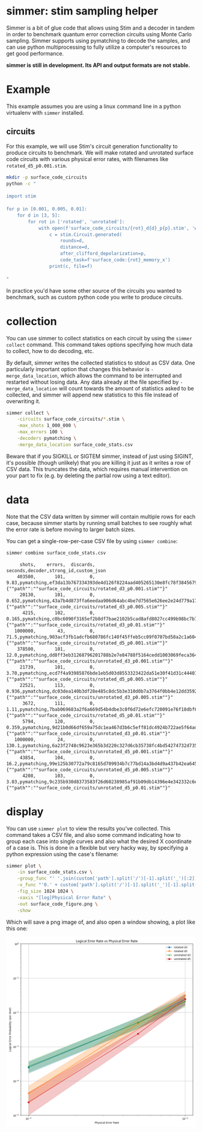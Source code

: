 # simmer: stim sampling helper

Simmer is a bit of glue code that allows using Stim and a decoder in tandem
in order to benchmark quantum error correction circuits using Monte Carlo sampling.
Simmer supports using pymatching to decode the samples, and can use python
multiprocessing to fully utilize a computer's resources to get good performance.

**simmer is still in development. Its API and output formats are not stable.** 

# Example

This example assumes you are using a linux command line in a python virtualenv with `simmer` installed.

## circuits

For this example, we will use Stim's circuit generation functionality to produce circuits to benchmark.
We will make rotated and unrotated surface code circuits with various physical error rates, with filenames like
`rotated_d5_p0.001.stim`.

```bash
mkdir -p surface_code_circuits
python -c "

import stim

for p in [0.001, 0.005, 0.01]:
    for d in [3, 5]:
        for rot in ['rotated', 'unrotated']:
            with open(f'surface_code_circuits/{rot}_d{d}_p{p}.stim', 'w') as f:
                c = stim.Circuit.generated(
                    rounds=d,
                    distance=d,
                    after_clifford_depolarization=p,
                    code_task=f'surface_code:{rot}_memory_x')
                print(c, file=f)

"
```

In practice you'd have some other source of the circuits you wanted to benchmark,
such as custom python code you write to produce circuits.

# collection

You can use simmer to collect statistics on each circuit by using the `simmer collect` command.
This command takes options specifying how much data to collect, how to do decoding, etc.

By default, simmer writes the collected statistics to stdout as CSV data.
One particularly important option that changes this behavior is `-merge_data_location`,
which allows the command to be interrupted and restarted without losing data.
Any data already at the file specified by `-merge_data_location` will count towards the
amount of statistics asked to be collected, and simmer will append new statistics to this file
instead of overwriting it.

```bash
simmer collect \
    -circuits surface_code_circuits/*.stim \
    -max_shots 1_000_000 \
    -max_errors 100 \
    -decoders pymatching \
    -merge_data_location surface_code_stats.csv
```

Beware that if you SIGKILL or SIGTEM simmer, instead of just using SIGINT, it's possible
(though unlikely) that you are killing it just as it writes a row of CSV data. This truncates
the data, which requires manual intervention on your part to fix (e.g. by deleting the partial row
using a text editor).

# data

Note that the CSV data written by simmer will contain multiple rows for each case, because
simmer starts by running small batches to see roughly what the error rate is before moving
to larger batch sizes. 

You can get a single-row-per-case CSV file by using `simmer combine`:

```bash
simmer combine surface_code_stats.csv
```

```
     shots,    errors,  discards, seconds,decoder,strong_id,custom_json
    403500,       101,         0,    9.83,pymatching,ef3da13b767334393de4d126f8224aad405265130e8fc78f3845679be52ec42f,"{""path"":""surface_code_circuits/rotated_d3_p0.001.stim""}"
     20130,       101,         0,   0.652,pymatching,43a7b4d873ffa6eedaa906d64abc4be7d7565e626ee2e24d779a1765ec5fd69b,"{""path"":""surface_code_circuits/rotated_d3_p0.005.stim""}"
      4215,       102,         0,   0.165,pymatching,c0bc6090f3165ef2b8df7bae2102b5cad8afd8027cc499b98bc7b7dc6822c93d,"{""path"":""surface_code_circuits/rotated_d3_p0.01.stim""}"
   1000000,        43,         0,    71.5,pymatching,903acf3fb1adcfb680786fc140f45ffeb5cc09f0707bd58a2c1a6040586b43bf,"{""path"":""surface_code_circuits/rotated_d5_p0.001.stim""}"
    378500,       101,         0,    12.0,pymatching,dd8ff3eb31268796201788b2e7e84788f5164cedd1003069feca364d6f0cf17b,"{""path"":""surface_code_circuits/unrotated_d3_p0.001.stim""}"
     21739,       101,         0,    3.70,pymatching,ecd7f4a93985876bde1eb5d03d8553323422da51e30f41d31c44401e6dbd6e05,"{""path"":""surface_code_circuits/rotated_d5_p0.005.stim""}"
     22521,       113,         0,   0.936,pymatching,dc03dea140b3df28e485c8dc5b3e310d0b7a3764f0bb4e12dd359245c62961b6,"{""path"":""surface_code_circuits/unrotated_d3_p0.005.stim""}"
      3672,       111,         0,    1.11,pymatching,7bab069683a2f6a669d54b4dbe3c0f6d72e6efc720091e76f18dbf6e0d3a4b5f,"{""path"":""surface_code_circuits/rotated_d5_p0.01.stim""}"
      5794,       120,         0,   0.359,pymatching,9d21b0d66df659a75dc1ea467d3b6c5eff81dc4924b722ae5f64ad8f7faee9bb,"{""path"":""surface_code_circuits/unrotated_d3_p0.01.stim""}"
   1000000,        24,         0,   130.1,pymatching,6a23f2748c9623e365b3d220c327d6cb35738fc4bd54274732d735541cc5b59d,"{""path"":""surface_code_circuits/unrotated_d5_p0.001.stim""}"
     43854,       104,         0,    16.2,pymatching,99e125b30772a79c8165d709934b7c77bd14a3bd4d9a437b42ea6458e68b1282,"{""path"":""surface_code_circuits/unrotated_d5_p0.005.stim""}"
      4208,       103,         0,    3.03,pymatching,9c235b930d8373583f26d60238985af91b09db14396e4e342332c6e4b6a1e664,"{""path"":""surface_code_circuits/unrotated_d5_p0.01.stim""}"
```

# display

You can use `simmer plot` to view the results you've collected.
This command takes a CSV file, and also some command indicating how to group each case
into single curves and also what the desired X coordinate of a case is.
This is done in a flexible but very hacky way, by specifying a python expression using the case's filename: 

```bash
simmer plot \
    -in surface_code_stats.csv \
    -group_func "' '.join(custom['path'].split('/')[-1].split('_')[:2])" \
    -x_func "'0.' + custom['path'].split('/')[-1].split('_')[-1].split('.')[1]" \
    -fig_size 1024 1024 \
    -xaxis "[log]Physical Error Rate" \
    -out surface_code_figure.png \
    -show
```

Which will save a png image of, and also open a window showing, a plot like this one:

![Example plot](readme_example_plot.png)

